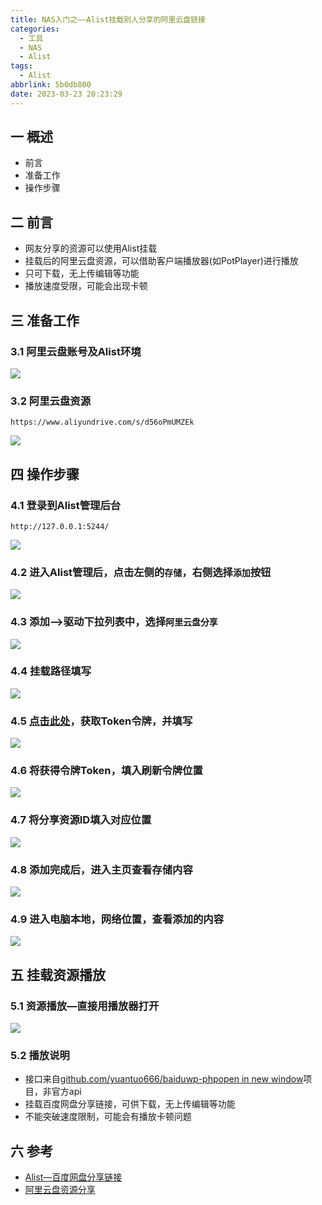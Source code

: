 ```yaml
---
title: NAS入门之——Alist挂载别人分享的阿里云盘链接
categories:
  - 工具
  - NAS
  - Alist
tags:
  - Alist
abbrlink: 5b0db800
date: 2023-03-23 20:23:29
---
```

## 一 概述

* 前言
* 准备工作
* 操作步骤

<!--more-->

## 二  前言

* 网友分享的资源可以使用Alist挂载
* 挂载后的阿里云盘资源，可以借助客户端播放器(如PotPlayer)进行播放
* 只可下载，无上传编辑等功能
* 播放速度受限，可能会出现卡顿

## 三 准备工作

### 3.1 阿里云盘账号及Alist环境

![][1]

### 3.2 阿里云盘资源

```
https://www.aliyundrive.com/s/d56oPmUMZEk
```

![][2]

## 四 操作步骤

### 4.1 登录到Alist管理后台

```
http://127.0.0.1:5244/
```

![][3]

### 4.2 进入Alist管理后，点击左侧的`存储`，右侧选择`添加`按钮

![][4]

### 4.3 添加—>驱动下拉列表中，选择`阿里云盘分享`

![][5]

### 4.4 挂载路径填写
![][6]

### 4.5 [点击此处][00]，获取Token令牌，并填写
![][7]

### 4.6 将获得令牌Token，填入刷新令牌位置
![][8]

### 4.7 将分享资源ID填入对应位置
![][9]

### 4.8 添加完成后，进入主页查看存储内容

![][10]

### 4.9 进入电脑本地，网络位置，查看添加的内容

![][11]

## 五 挂载资源播放

### 5.1 资源播放—直接用播放器打开
![][12]

### 5.2 播放说明

* 接口来自[github.com/yuantuo666/baiduwp-phpopen in new window](https://github.com/yuantuo666/baiduwp-php)项目，非官方api
* 挂载百度网盘分享链接，可供下载，无上传编辑等功能
* 不能突破速度限制，可能会有播放卡顿问题

## 六 参考

* [Alist—百度网盘分享链接](https://alist.nn.ci/zh/guide/drivers/baidu_share.html)
* [阿里云盘资源分享](https://wp.gxnas.com/11785.html)



[00]:https://alist.nn.ci/zh/guide/drivers/aliyundrive.html
[1]:https://cdn.staticaly.com/gh/PGzxc/CDN/master/blog-nas/nas-alist-add-account-info.png
[2]:https://cdn.staticaly.com/gh/PGzxc/CDN/master/blog-nas/nas-alist-add-share-content.png
[3]:https://cdn.staticaly.com/gh/PGzxc/CDN/master/blog-nas/nas-alist-add-manager-home.png
[4]:https://cdn.staticaly.com/gh/PGzxc/CDN/master/blog-nas/nas-alist-add-manager-storage-add.png
[5]:https://cdn.staticaly.com/gh/PGzxc/CDN/master/blog-nas/nas-alist-add-manager-storage-add-drive.png
[6]:https://cdn.staticaly.com/gh/PGzxc/CDN/master/blog-nas/nas-alist-add-manager-storage-add-path.png
[7]:https://cdn.staticaly.com/gh/PGzxc/CDN/master/blog-nas/nas-alist-add-account-token-get.png
[8]:https://cdn.staticaly.com/gh/PGzxc/CDN/master/blog-nas/nas-alist-add-account-token-set.png
[9]:https://cdn.staticaly.com/gh/PGzxc/CDN/master/blog-nas/nas-alist-add-account-shareid-set.png
[10]:https://cdn.staticaly.com/gh/PGzxc/CDN/master/blog-nas/nas-alist-add-share-finish-home.png
[11]:https://cdn.staticaly.com/gh/PGzxc/CDN/master/blog-nas/nas-alist-add-computer-disk-pan.png
[12]:https://cdn.staticaly.com/gh/PGzxc/CDN/master/blog-nas/nas-alist-add-computer-res-play.png